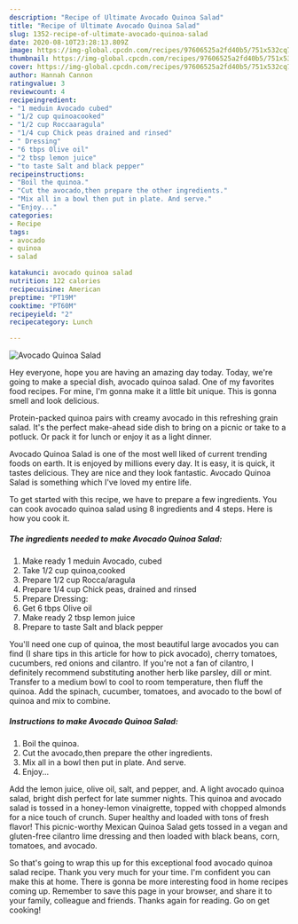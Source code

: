 ```yaml
---
description: "Recipe of Ultimate Avocado Quinoa Salad"
title: "Recipe of Ultimate Avocado Quinoa Salad"
slug: 1352-recipe-of-ultimate-avocado-quinoa-salad
date: 2020-08-10T23:28:13.809Z
image: https://img-global.cpcdn.com/recipes/97606525a2fd40b5/751x532cq70/avocado-quinoa-salad-recipe-main-photo.jpg
thumbnail: https://img-global.cpcdn.com/recipes/97606525a2fd40b5/751x532cq70/avocado-quinoa-salad-recipe-main-photo.jpg
cover: https://img-global.cpcdn.com/recipes/97606525a2fd40b5/751x532cq70/avocado-quinoa-salad-recipe-main-photo.jpg
author: Hannah Cannon
ratingvalue: 3
reviewcount: 4
recipeingredient:
- "1 meduin Avocado cubed"
- "1/2 cup quinoacooked"
- "1/2 cup Roccaaragula"
- "1/4 cup Chick peas drained and rinsed"
- " Dressing"
- "6 tbps Olive oil"
- "2 tbsp lemon juice"
- "to taste Salt and black pepper"
recipeinstructions:
- "Boil the quinoa."
- "Cut the avocado,then prepare the other ingredients."
- "Mix all in a bowl then put in plate. And serve."
- "Enjoy..."
categories:
- Recipe
tags:
- avocado
- quinoa
- salad

katakunci: avocado quinoa salad 
nutrition: 122 calories
recipecuisine: American
preptime: "PT19M"
cooktime: "PT60M"
recipeyield: "2"
recipecategory: Lunch

---
```



![Avocado Quinoa Salad](https://img-global.cpcdn.com/recipes/97606525a2fd40b5/751x532cq70/avocado-quinoa-salad-recipe-main-photo.jpg)

Hey everyone, hope you are having an amazing day today. Today, we're going to make a special dish, avocado quinoa salad. One of my favorites food recipes. For mine, I'm gonna make it a little bit unique. This is gonna smell and look delicious.

Protein-packed quinoa pairs with creamy avocado in this refreshing grain salad. It&#39;s the perfect make-ahead side dish to bring on a picnic or take to a potluck. Or pack it for lunch or enjoy it as a light dinner.

Avocado Quinoa Salad is one of the most well liked of current trending foods on earth. It is enjoyed by millions every day. It is easy, it is quick, it tastes delicious. They are nice and they look fantastic. Avocado Quinoa Salad is something which I've loved my entire life.


To get started with this recipe, we have to prepare a few ingredients. You can cook avocado quinoa salad using 8 ingredients and 4 steps. Here is how you cook it.

<!--inarticleads1-->

##### The ingredients needed to make Avocado Quinoa Salad:

1. Make ready 1 meduin Avocado, cubed
1. Take 1/2 cup quinoa,cooked
1. Prepare 1/2 cup Rocca/aragula
1. Prepare 1/4 cup Chick peas, drained and rinsed
1. Prepare  Dressing:
1. Get 6 tbps Olive oil
1. Make ready 2 tbsp lemon juice
1. Prepare to taste Salt and black pepper


You&#39;ll need one cup of quinoa, the most beautiful large avocados you can find (I share tips in this article for how to pick avocado), cherry tomatoes, cucumbers, red onions and cilantro. If you&#39;re not a fan of cilantro, I definitely recommend substituting another herb like parsley, dill or mint. Transfer to a medium bowl to cool to room temperature, then fluff the quinoa. Add the spinach, cucumber, tomatoes, and avocado to the bowl of quinoa and mix to combine. 

<!--inarticleads2-->

##### Instructions to make Avocado Quinoa Salad:

1. Boil the quinoa.
1. Cut the avocado,then prepare the other ingredients.
1. Mix all in a bowl then put in plate. And serve.
1. Enjoy...


Add the lemon juice, olive oil, salt, and pepper, and. A light avocado quinoa salad, bright dish perfect for late summer nights. This quinoa and avocado salad is tossed in a honey-lemon vinaigrette, topped with chopped almonds for a nice touch of crunch. Super healthy and loaded with tons of fresh flavor! This picnic-worthy Mexican Quinoa Salad gets tossed in a vegan and gluten-free cilantro lime dressing and then loaded with black beans, corn, tomatoes, and avocado. 

So that's going to wrap this up for this exceptional food avocado quinoa salad recipe. Thank you very much for your time. I'm confident you can make this at home. There is gonna be more interesting food in home recipes coming up. Remember to save this page in your browser, and share it to your family, colleague and friends. Thanks again for reading. Go on get cooking!
